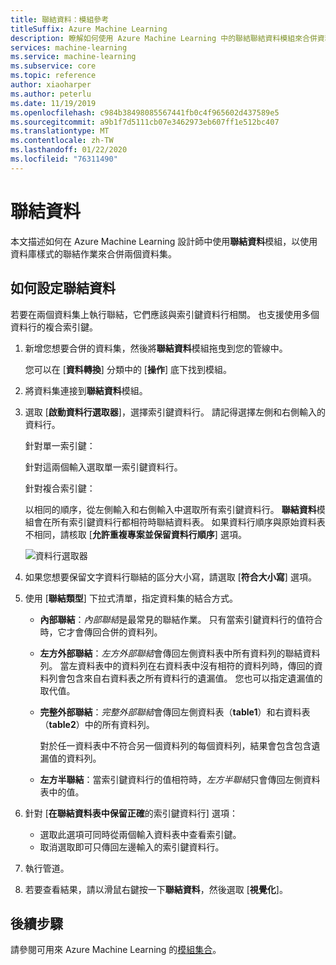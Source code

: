 ```yaml
---
title: 聯結資料：模組參考
titleSuffix: Azure Machine Learning
description: 瞭解如何使用 Azure Machine Learning 中的聯結聯結資料模組來合併資料集。
services: machine-learning
ms.service: machine-learning
ms.subservice: core
ms.topic: reference
author: xiaoharper
ms.author: peterlu
ms.date: 11/19/2019
ms.openlocfilehash: c984b38498085567441fb0c4f965602d437589e5
ms.sourcegitcommit: a9b1f7d5111cb07e3462973eb607ff1e512bc407
ms.translationtype: MT
ms.contentlocale: zh-TW
ms.lasthandoff: 01/22/2020
ms.locfileid: "76311490"
---
```

# <a name="join-data"></a>聯結資料

本文描述如何在 Azure Machine Learning 設計師中使用**聯結資料**模組，以使用資料庫樣式的聯結作業來合併兩個資料集。  

## <a name="how-to-configure-join-data"></a>如何設定聯結資料

若要在兩個資料集上執行聯結，它們應該與索引鍵資料行相關。 也支援使用多個資料行的複合索引鍵。 

1. 新增您想要合併的資料集，然後將**聯結資料**模組拖曳到您的管線中。 

    您可以在 [**資料轉換**] 分類中的 [**操作**] 底下找到模組。

1. 將資料集連接到**聯結資料**模組。 
 
1. 選取 [**啟動資料行選取器**]，選擇索引鍵資料行。 請記得選擇左側和右側輸入的資料行。

    針對單一索引鍵：

    針對這兩個輸入選取單一索引鍵資料行。
    
    針對複合索引鍵：

    以相同的順序，從左側輸入和右側輸入中選取所有索引鍵資料行。 **聯結資料**模組會在所有索引鍵資料行都相符時聯結資料表。 如果資料行順序與原始資料表不相同，請核取 [**允許重複專案並保留資料行順序**] 選項。 

    ![資料行選取器](media/module/join-data-column-selector.png)


1. 如果您想要保留文字資料行聯結的區分大小寫，請選取 [**符合大小寫**] 選項。 
   
1. 使用 [**聯結類型**] 下拉式清單，指定資料集的結合方式。  
  
    * **內部聯結**：*內部聯結*是最常見的聯結作業。 只有當索引鍵資料行的值符合時，它才會傳回合併的資料列。  
  
    * **左方外部聯結**：*左方外部聯結*會傳回左側資料表中所有資料列的聯結資料列。 當左資料表中的資料列在右資料表中沒有相符的資料列時，傳回的資料列會包含來自右資料表之所有資料行的遺漏值。 您也可以指定遺漏值的取代值。  
  
    * **完整外部聯結**：*完整外部聯結*會傳回左側資料表（**table1**）和右資料表（**table2**）中的所有資料列。  
  
         對於任一資料表中不符合另一個資料列的每個資料列，結果會包含包含遺漏值的資料列。  
  
    * **左方半聯結**：當索引鍵資料行的值相符時，*左方半聯結*只會傳回左側資料表中的值。  

1. 針對 [**在聯結資料表中保留正確**的索引鍵資料行] 選項：

    * 選取此選項可同時從兩個輸入資料表中查看索引鍵。
    * 取消選取即可只傳回左邊輸入的索引鍵資料行。

1. 執行管道。

1. 若要查看結果，請以滑鼠右鍵按一下**聯結資料**，然後選取 [**視覺化**]。

## <a name="next-steps"></a>後續步驟

請參閱可用來 Azure Machine Learning 的[模組集合](module-reference.md)。 